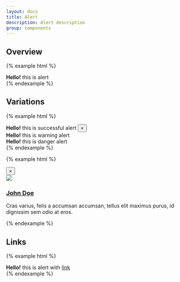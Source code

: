 ```yaml
---
layout: docs
title: Alert
description: Alert description
group: components
---
```


## Overview ##
{% example html %}
<div class="{{ site.css_prefix }}-alert {{ site.css_prefix }}-alert--default" role="alert"><strong>Hello!</strong> this is alert</div>
{% endexample %}

## Variations ##
{% example html %}
<div class="{{ site.css_prefix }}-alert {{ site.css_prefix }}-alert--success" role="alert">
   <strong>Hello!</strong> this is successful alert 
   <button type="button" class="{{ site.css_prefix }}-alert__close" data-dismiss="alert" aria-label="Close">&times;</button>
</div>
<div class="{{ site.css_prefix }}-alert {{ site.css_prefix }}-alert--warning" role="alert"><strong>Hello!</strong> this is warning alert</div>
<div class="{{ site.css_prefix }}-alert {{ site.css_prefix }}-alert--danger" role="alert"><strong>Hello!</strong> this is danger alert</div>
{% endexample %}

{% example html %}
<div class="{{ site.css_prefix }}-alert {{ site.css_prefix }}-alert--default" role="alert">
   <button type="button" class="{{ site.css_prefix }}-alert__close" data-dismiss="alert" aria-label="Close">&times;</button>
   <article class="{{ site.css_prefix }}-media">
      <div class="{{ site.css_prefix }}-media__figure">
         <a href="#">
            <img class="{{ site.css_prefix }}-image {{ site.css_prefix }}-image--small" src="https://placehold.it/100x100.png">
         </a>
      </div>
      <div class="{{ site.css_prefix }}-media__body">
         <h3 class="{{ site.css_prefix }}-font">
            <a class="{{ site.css_prefix }}-link {{ site.css_prefix }}-link--title" href="#">John Doe</a>
         </h3>
         <p class="{{ site.css_prefix }}-font">
            Cras varius, felis a accumsan accumsan, tellus elit maximus purus, id dignissim sem odio at eros.
         </p>
      </div>
   </article>
</div>
{% endexample %}

## Links ##
{% example html %}
<div class="{{ site.css_prefix }}-alert {{ site.css_prefix }}-alert--default" role="alert"><strong>Hello!</strong> this is alert with <a href="#" class="{{ site.css_prefix }}-alert__link">link</a></div>
{% endexample %}
